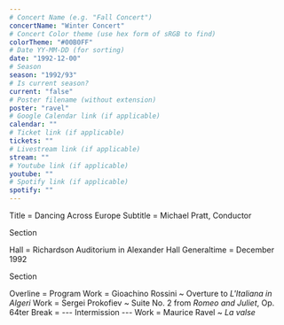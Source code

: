 ```yaml
---
# Concert Name (e.g. "Fall Concert")
concertName: "Winter Concert"
# Concert Color theme (use hex form of sRGB to find)
colorTheme: "#00B0FF"
# Date YY-MM-DD (for sorting)
date: "1992-12-00"
# Season
season: "1992/93"
# Is current season?
current: "false"
# Poster filename (without extension)
poster: "ravel"
# Google Calendar link (if applicable)
calendar: ""
# Ticket link (if applicable)
tickets: ""
# Livestream link (if applicable)
stream: ""
# Youtube link (if applicable)
youtube: ""
# Spotify link (if applicable)
spotify: ""
---
```

Title = Dancing Across Europe
Subtitle = Michael Pratt, Conductor

Section

Hall = Richardson Auditorium in Alexander Hall
Generaltime = December 1992

Section

Overline = Program
Work = Gioachino Rossini ~ Overture to *L'Italiana in Algeri*
Work = 	Sergei Prokofiev ~ Suite No. 2 from *Romeo and Juliet*, Op. 64ter
Break = --- Intermission ---
Work = Maurice Ravel ~ *La valse*
